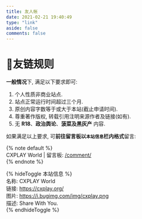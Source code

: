 ```yaml
---
title: 友人帐
date: 2021-02-21 19:40:49
type: "link"
aside: false
comments: false
---
```


# 💬友链规则

**一般情况**下, 满足以下要求即可:
1. 个人性质非商业站点.
2. 站点正常运行时间超过三个月.
3. 原创内容字数等于或大于本站(截止申请时间).
4. 尊重著作版权, 转载引用注明来源作者及链接(如有).
5. 无 **R18**、**政治舆论**、**菠菜及黑灰产** 内容.

如果满足以上要求, 可**前往留言板以`本站信息`栏内格式**留言:  

{% note default %}  
CXPLAY World | 留言板: [/comment/](/comment/)  
{% endnote %}

{% hideToggle 本站信息 %}  
名称: CXPLAY World  
链接: https://cxplay.org/  
图片: https://i.bugimg.com/img/cxplay.png  
描述: Share With You.  
{% endhideToggle %}
